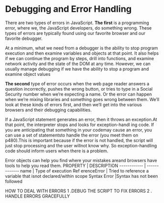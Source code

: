 # Debugging and Error Handling

There are two types of errors in JavaScript.
 **The first** is a programming error, where we, the JavaScript developers, do something wrong. These types of errors are typically found using our favorite browser and our favorite debugger.

At a minimum, what we need from a debugger is the ability to stop program execution and then examine variables and objects at that point. It also helps if we can continue the program by steps, drill into functions, and examine network activity and the state of the DOM at any time. However, we can usually manage debugging if we have the ability to stop a program and examine object values

**The second** type of error occurs when the web page reader answers a question incorrectly, pushes the wrong button, or tries to type in a Social Security number when we’re expecting a name. Or the error can happen when we’re mixing libraries and something goes wrong between them. We’ll look at these kinds of errors first, and then we’ll get into the various browsers and their debugging capabilities.


If a JavaScript statement generates an error, then it throws an exception.At that point, the interpreter stops and looks for exception-handl ing code.
If you are anticipating that something in your codemay cause an error, you can use a set of statementsto handle the error (you meet them on p480).This is important because if the error is not handled,
the script will just stop processing and the user willnot know why. So exception-handling code should
inform users when there is a problem.


Error objects can help you find where your mistakes areand browsers have tools to help you read them.
PROPERTY | DESCRIPTION
------------ | -------------
name | Type of execution
Ref erenceError | Tried to reference a variable that isnot declared/within scope
Syntax Error  |Syntax has not been followed

HOW TO DEAL WITH ERRORS
1 .DEBUG THE SCRIPT TO FIX ERRORS
2 . HANDLE ERRORS GRACEFULLY
